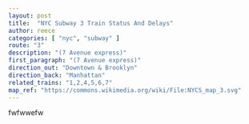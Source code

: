 ```yaml
---
layout: post
title:  "NYC Subway 3 Train Status And Delays"
author: reece
categories: [ "nyc", "subway" ]
route: "3"
description: "(7 Avenue express)"
first_paragraph: "(7 Avenue express)"
direction_out: "Downtown & Brooklyn"
direction_back: "Manhattan"
related_trains: "1,2,4,5,6,7"
map_ref: "https://commons.wikimedia.org/wiki/File:NYCS_map_3.svg"
---
```


fwfwwefw
